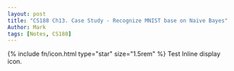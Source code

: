```yaml
---
layout: post
title: "CS188 Ch13. Case Study - Recognize MNIST base on Naive Bayes"
Author: Mark
tags: [Notes, CS188]
---
```


{% include fn/icon.html type="star" size="1.5rem" %} Test Inline display icon.